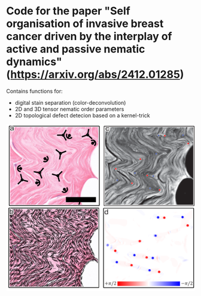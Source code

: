 # Code for the paper "Self organisation of invasive breast cancer driven by the interplay of active and passive nematic dynamics" (https://arxiv.org/abs/2412.01285)

Contains functions for:
- digital stain separation (color-deconvolution)
- 2D and 3D tensor nematic order parameters
- 2D topological defect detecion based on a kernel-trick


![Logo](ECMImageAnalysis.png)

